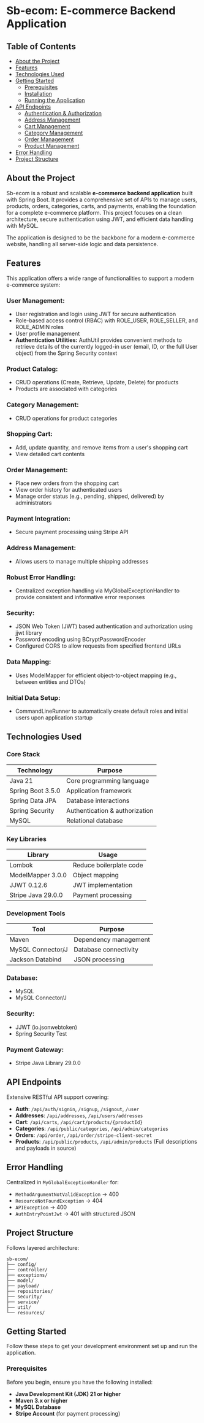 # Sb-ecom: E-commerce Backend Application

## Table of Contents
- [About the Project](#about-the-project)
- [Features](#features)
- [Technologies Used](#technologies-used)
- [Getting Started](#getting-started)
  - [Prerequisites](#prerequisites)
  - [Installation](#installation)
  - [Running the Application](#running-the-application)
- [API Endpoints](#api-endpoints)
  - [Authentication & Authorization](#authentication--authorization)
  - [Address Management](#address-management)
  - [Cart Management](#cart-management)
  - [Category Management](#category-management)
  - [Order Management](#order-management)
  - [Product Management](#product-management)
- [Error Handling](#error-handling)
- [Project Structure](#project-structure)


## About the Project
Sb-ecom is a robust and scalable **e-commerce backend application** built with Spring Boot. It provides a comprehensive set of APIs to manage users, products, orders, categories, carts, and payments, enabling the foundation for a complete e-commerce platform. This project focuses on a clean architecture, secure authentication using JWT, and efficient data handling with MySQL.

The application is designed to be the backbone for a modern e-commerce website, handling all server-side logic and data persistence.

## Features
This application offers a wide range of functionalities to support a modern e-commerce system:

### User Management:
- User registration and login using JWT for secure authentication
- Role-based access control (RBAC) with ROLE_USER, ROLE_SELLER, and ROLE_ADMIN roles
- User profile management
- **Authentication Utilities:** AuthUtil provides convenient methods to retrieve details of the currently logged-in user (email, ID, or the full User object) from the Spring Security context

### Product Catalog:
- CRUD operations (Create, Retrieve, Update, Delete) for products
- Products are associated with categories

### Category Management:
- CRUD operations for product categories

### Shopping Cart:
- Add, update quantity, and remove items from a user's shopping cart
- View detailed cart contents

### Order Management:
- Place new orders from the shopping cart
- View order history for authenticated users
- Manage order status (e.g., pending, shipped, delivered) by administrators

### Payment Integration:
- Secure payment processing using Stripe API

### Address Management:
- Allows users to manage multiple shipping addresses

### Robust Error Handling:
- Centralized exception handling via MyGlobalExceptionHandler to provide consistent and informative error responses

### Security:
- JSON Web Token (JWT) based authentication and authorization using jjwt library
- Password encoding using BCryptPasswordEncoder
- Configured CORS to allow requests from specified frontend URLs

### Data Mapping:
- Uses ModelMapper for efficient object-to-object mapping (e.g., between entities and DTOs)

### Initial Data Setup:
- CommandLineRunner to automatically create default roles and initial users upon application startup

## Technologies Used

### Core Stack
| Technology | Purpose |
|------------|---------|
| Java 21 | Core programming language |
| Spring Boot 3.5.0 | Application framework |
| Spring Data JPA | Database interactions |
| Spring Security | Authentication & authorization |
| MySQL | Relational database |

### Key Libraries
| Library | Usage |
|---------|-------|
| Lombok | Reduce boilerplate code |
| ModelMapper 3.0.0 | Object mapping |
| JJWT 0.12.6 | JWT implementation |
| Stripe Java 29.0.0 | Payment processing |

### Development Tools
| Tool | Purpose |
|------|---------|
| Maven | Dependency management |
| MySQL Connector/J | Database connectivity |
| Jackson Databind | JSON processing |

### Database:
- MySQL
- MySQL Connector/J

### Security:
- JJWT (io.jsonwebtoken)
- Spring Security Test

### Payment Gateway:
- Stripe Java Library 29.0.0

## API Endpoints
Extensive RESTful API support covering:

- **Auth**: `/api/auth/signin`, `/signup`, `/signout`, `/user`
- **Addresses**: `/api/addresses`, `/api/users/addresses`
- **Cart**: `/api/carts`, `/api/cart/products/{productId}`
- **Categories**: `/api/public/categories`, `/api/admin/categories`
- **Orders**: `/api/order`, `/api/order/stripe-client-secret`
- **Products**: `/api/public/products`, `/api/admin/products`
(Full descriptions and payloads in source)

## Error Handling
Centralized in `MyGlobalExceptionHandler` for:
- `MethodArgumentNotValidException` → 400
- `ResourceNotFoundException` → 404
- `APIException` → 400
- `AuthEntryPointJwt` → 401 with structured JSON

## Project Structure
Follows layered architecture:
```
sb-ecom/
├── config/
├── controller/
├── exceptions/
├── model/
├── payload/
├── repositories/
├── security/
├── service/
├── util/
└── resources/
```

## Getting Started
Follow these steps to get your development environment set up and run the application.

### Prerequisites
Before you begin, ensure you have the following installed:
- **Java Development Kit (JDK) 21 or higher**
- **Maven 3.x or higher**
- **MySQL Database**
- **Stripe Account** (for payment processing)




